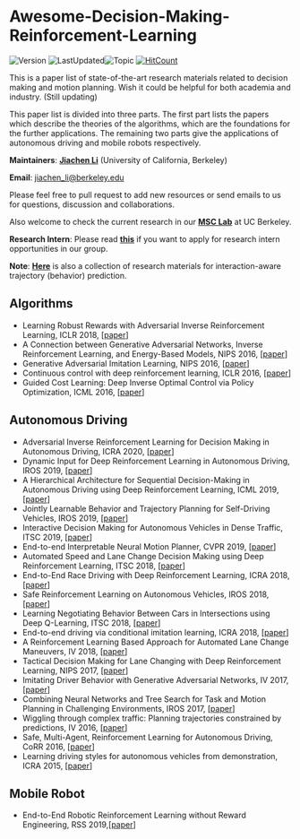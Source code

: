 # Awesome-Decision-Making-Reinforcement-Learning
![Version](https://img.shields.io/badge/Version-1.0-ff69b4.svg) ![LastUpdated](https://img.shields.io/badge/LastUpdated-2020.01-lightgrey.svg)![Topic](https://img.shields.io/badge/Topic-decision--making-yellow.svg?logo=github) [![HitCount](http://hits.dwyl.io/jiachenli94/Awesome-Decision-Making-Reinforcement-Learning.svg)](http://hits.dwyl.io/jiachenli94/Awesome-Decision-Making-Reinforcement-Learning)

This is a paper list of state-of-the-art research materials related to decision making and motion planning. Wish it could be helpful for both academia and industry. (Still updating)

This paper list is divided into three parts. The first part lists the papers which describe the theories of the algorithms, which are the foundations for the further applications. The remaining two parts give the applications of autonomous driving and mobile robots respectively.

**Maintainers**: [**Jiachen Li**](https://jiachenli94.github.io) (University of California, Berkeley)

**Email**: jiachen_li@berkeley.edu

Please feel free to pull request to add new resources or send emails to us for questions, discussion and collaborations.

Also welcome to check the current research in our [**MSC Lab**](https://msc.berkeley.edu/research/autonomous-vehicle.html) at UC Berkeley.

**Research Intern**: Please read [**this**](https://jiachenli94.github.io/Research_Intern_Opportunities_at_UC_Berkeley.pdf) if you want to apply for research intern opportunities in our group.

**Note**: [**Here**](https://github.com/jiachenli94/Awesome-Interaction-aware-Trajectory-Prediction) is also a collection of research materials for interaction-aware trajectory (behavior) prediction.

## Algorithms

- Learning Robust Rewards with Adversarial Inverse Reinforcement Learning, ICLR 2018, [[paper](https://arxiv.org/abs/1710.11248)]
- A Connection between Generative Adversarial Networks, Inverse Reinforcement Learning, and Energy-Based Models, NIPS 2016,  [[paper](https://arxiv.org/abs/1611.03852)]
- Generative Adversarial Imitation Learning, NIPS 2016,  [[paper](https://arxiv.org/abs/1606.03476)]
- Continuous control with deep reinforcement learning, ICLR 2016,  [[paper](https://arxiv.org/abs/1509.02971)]
- Guided Cost Learning: Deep Inverse Optimal Control via Policy Optimization, ICML 2016, [[paper](https://arxiv.org/abs/1603.00448)]

## Autonomous Driving

- Adversarial Inverse Reinforcement Learning for Decision Making in Autonomous Driving, ICRA 2020, [[paper](https://arxiv.org/abs/1911.08044v1)]
- Dynamic Input for Deep Reinforcement Learning in Autonomous Driving, IROS 2019, [[paper](https://arxiv.org/abs/1907.10994v1)]
- A Hierarchical Architecture for Sequential Decision-Making in Autonomous Driving using Deep Reinforcement Learning, ICML 2019, [[paper](https://arxiv.org/abs/1906.08464v1)]
- Jointly Learnable Behavior and Trajectory Planning for Self-Driving Vehicles, IROS 2019,  [[paper](https://arxiv.org/abs/1910.04586)]
- Interactive Decision Making for Autonomous Vehicles in Dense Traffic, ITSC 2019,  [[paper](https://arxiv.org/abs/1909.12914v1)]
- End-to-end Interpretable Neural Motion Planner, CVPR 2019,  [[paper](http://www.cs.toronto.edu/~wenjie/papers/cvpr19/nmp.pdf)]
- Automated Speed and Lane Change Decision Making using Deep Reinforcement Learning, ITSC 2018, [[paper](https://arxiv.org/abs/1803.10056)]
- End-to-End Race Driving with Deep Reinforcement Learning, ICRA 2018, [[paper](https://arxiv.org/abs/1807.02371)]
- Safe Reinforcement Learning on Autonomous Vehicles, IROS 2018,  [[paper](https://arxiv.org/abs/1910.00399)]
- Learning Negotiating Behavior Between Cars in Intersections using Deep Q-Learning, ITSC 2018, [[paper](https://arxiv.org/abs/1810.10469)]
- End-to-end driving via conditional imitation learning, ICRA 2018,  [[paper](https://arxiv.org/abs/1710.02410)]
- A Reinforcement Learning Based Approach for Automated Lane Change Maneuvers, IV 2018, [[paper](https://arxiv.org/abs/1804.07871)]
- Tactical Decision Making for Lane Changing with Deep Reinforcement Learning, NIPS 2017, [[paper](https://openreview.net/pdf?id=HylddmUAZ)]
- Imitating Driver Behavior with Generative Adversarial Networks, IV 2017,  [[paper](https://arxiv.org/abs/1701.06699)]
- Combining Neural Networks and Tree Search for Task and Motion Planning in Challenging Environments, IROS 2017,  [[paper](https://arxiv.org/abs/1703.07887)]
- Wiggling through complex traffic: Planning trajectories constrained by predictions, IV 2016,  [[paper](https://ieeexplore.ieee.org/document/7535557)]
- Safe, Multi-Agent, Reinforcement Learning for Autonomous Driving, CoRR 2016, [[paper](https://arxiv.org/abs/1610.03295)]
- Learning driving styles for autonomous vehicles from demonstration, ICRA 2015, [[paper](https://ieeexplore.ieee.org/document/7139555)]

## Mobile Robot

- End-to-End Robotic Reinforcement Learning without Reward Engineering, RSS 2019,[[paper](https://arxiv.org/abs/1904.07854)]

  



